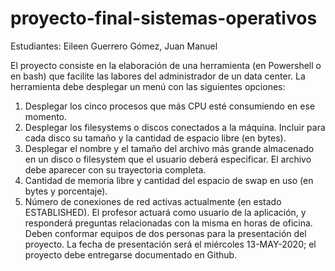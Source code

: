 # proyecto-final-sistemas-operativos
Estudiantes: Eileen Guerrero Gómez, Juan Manuel

El proyecto consiste en la elaboración de una herramienta (en Powershell o en bash) que facilite las
labores del administrador de un data center.
La herramienta debe desplegar un menú con las siguientes opciones:
1. Desplegar los cinco procesos que más CPU esté consumiendo en ese momento.
2. Desplegar los filesystems o discos conectados a la máquina. Incluir para cada disco su
tamaño y la cantidad de espacio libre (en bytes).
3. Desplegar el nombre y el tamaño del archivo más grande almacenado en un disco o
filesystem que el usuario deberá especificar. El archivo debe aparecer con su trayectoria
completa.
4. Cantidad de memoria libre y cantidad del espacio de swap en uso (en bytes y porcentaje).
5. Número de conexiones de red activas actualmente (en estado ESTABLISHED).
El profesor actuará como usuario de la aplicación, y responderá preguntas relacionadas con la
misma en horas de oficina.
Deben conformar equipos de dos personas para la presentación del proyecto. La fecha de
presentación será el miércoles 13-MAY-2020; el proyecto debe entregarse documentado en Github.
